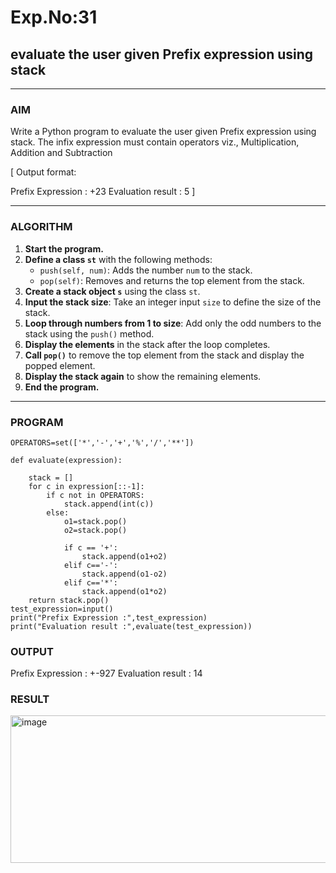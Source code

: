 # Exp.No:31  
## evaluate the user given Prefix expression using stack

---

### AIM  
Write a Python program to evaluate the user given Prefix expression using stack. The infix expression must contain operators viz., Multiplication, Addition and Subtraction

[ Output format:

Prefix Expression : +23
Evaluation result : 5 ]

---

### ALGORITHM

1. **Start the program.**
2. **Define a class `st`** with the following methods:
   - `push(self, num)`: Adds the number `num` to the stack.
   - `pop(self)`: Removes and returns the top element from the stack.
3. **Create a stack object `s`** using the class `st`.
4. **Input the stack size**: Take an integer input `size` to define the size of the stack.
5. **Loop through numbers from 1 to size**: Add only the odd numbers to the stack using the `push()` method.
6. **Display the elements** in the stack after the loop completes.
7. **Call `pop()`** to remove the top element from the stack and display the popped element.
8. **Display the stack again** to show the remaining elements.
9. **End the program.**

---

### PROGRAM

```
OPERATORS=set(['*','-','+','%','/','**']) 

def evaluate(expression):
	
	stack = []
	for c in expression[::-1]:
	    if c not in OPERATORS:
	        stack.append(int(c))
	    else:
	        o1=stack.pop()
	        o2=stack.pop()
	        
	        if c == '+':
	            stack.append(o1+o2)
	        elif c=='-':
	            stack.append(o1-o2)
	        elif c=='*':
	            stack.append(o1*o2)
	return stack.pop()
test_expression=input()
print("Prefix Expression :",test_expression)
print("Evaluation result :",evaluate(test_expression))
```


### OUTPUT

Prefix Expression : +-927
Evaluation result : 14

### RESULT

<img width="782" height="236" alt="image" src="https://github.com/user-attachments/assets/97e409d7-bf87-4f6b-8e80-1c177921d71e" />
